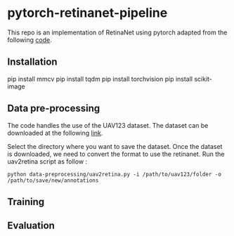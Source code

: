 # pytorch-retinanet-pipeline

This repo is an implementation of RetinaNet using pytorch adapted from the following [code](https://github.com/yhenon/pytorch-retinanet). 

## Installation

pip install mmcv
pip install tqdm
pip install torchvision
pip install scikit-image

##  Data pre-processing
The code handles the use of the UAV123 dataset. The dataset can be downloaded at the following [link](https://cemse.kaust.edu.sa/ivul/uav123).

Select the directory where you want to save the dataset. Once the dataset is downloaded, we need to convert the format to use the retinanet.
Run the uav2retina script as follow :
    
    python data-preprocessing/uav2retina.py -i /path/to/uav123/folder -o /path/to/save/new/annotations

##  Training

##  Evaluation
